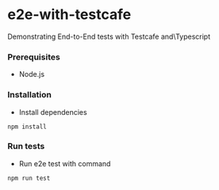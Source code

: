 # e2e-with-testcafe
Demonstrating End-to-End tests with Testcafe and\Typescript

### Prerequisites
- Node.js

### Installation
- Install dependencies
```
npm install
```

### Run tests
- Run e2e test with command
```
npm run test
```
